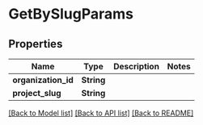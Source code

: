 # GetBySlugParams

## Properties

Name | Type | Description | Notes
------------ | ------------- | ------------- | -------------
**organization_id** | **String** |  | 
**project_slug** | **String** |  | 

[[Back to Model list]](../README.md#documentation-for-models) [[Back to API list]](../README.md#documentation-for-api-endpoints) [[Back to README]](../README.md)


